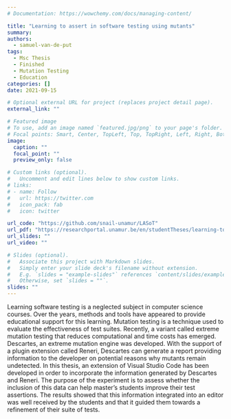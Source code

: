 ```yaml
---
# Documentation: https://wowchemy.com/docs/managing-content/

title: "Learning to assert in software testing using mutants"
summary:
authors:
  - samuel-van-de-put
tags:
  - Msc Thesis
  - Finished
  - Mutation Testing
  - Education
categories: []
date: 2021-09-15

# Optional external URL for project (replaces project detail page).
external_link: ""

# Featured image
# To use, add an image named `featured.jpg/png` to your page's folder.
# Focal points: Smart, Center, TopLeft, Top, TopRight, Left, Right, BottomLeft, Bottom, BottomRight.
image:
  caption: ""
  focal_point: ""
  preview_only: false

# Custom links (optional).
#   Uncomment and edit lines below to show custom links.
# links:
# - name: Follow
#   url: https://twitter.com
#   icon_pack: fab
#   icon: twitter

url_code: "https://github.com/snail-unamur/LASoT"
url_pdf: "https://researchportal.unamur.be/en/studentTheses/learning-to-assert-in-software-testing-using-mutants"
url_slides: ""
url_video: ""

# Slides (optional).
#   Associate this project with Markdown slides.
#   Simply enter your slide deck's filename without extension.
#   E.g. `slides = "example-slides"` references `content/slides/example-slides.md`.
#   Otherwise, set `slides = ""`.
slides: ""
---
```


Learning software testing is a neglected subject in computer science courses. Over the years, methods and tools have appeared to provide educational support for this learning. Mutation testing is a technique used to evaluate the effectiveness of test suites. Recently, a variant called extreme mutation testing that reduces computational and time costs has emerged. Descartes, an extreme mutation engine was developed. With the support of a plugin extension called Reneri, Descartes can generate a report providing information to the developer on potential reasons why mutants remain undetected. In this thesis, an extension of Visual Studio Code has been developed in order to incorporate the information generated by Descartes and Reneri. The purpose of the experiment is to assess whether the inclusion of this data can help master’s students improve their test assertions. The results showed that this information integrated into an editor was well received by the students and that it guided them towards a refinement of their suite of tests.

